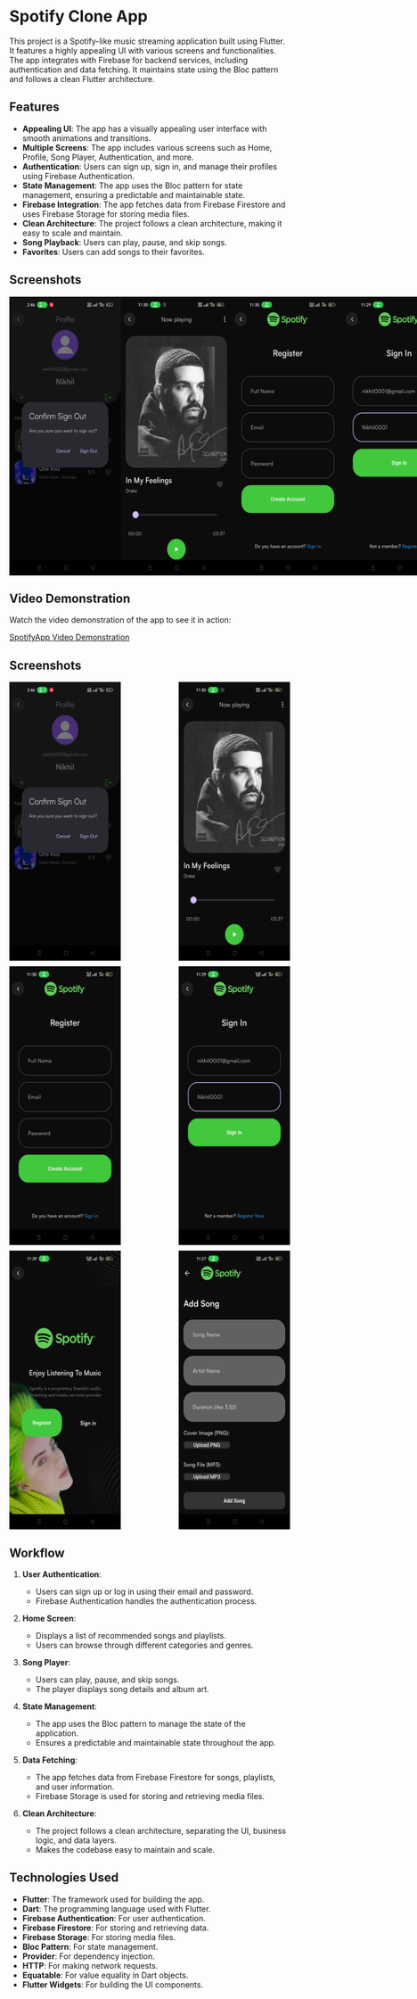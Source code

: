 # Spotify Clone App

This project is a Spotify-like music streaming application built using Flutter. It features a highly appealing UI with various screens and functionalities. The app integrates with Firebase for backend services, including authentication and data fetching. It maintains state using the Bloc pattern and follows a clean Flutter architecture.

## Features

- **Appealing UI**: The app has a visually appealing user interface with smooth animations and transitions.
- **Multiple Screens**: The app includes various screens such as Home, Profile, Song Player, Authentication, and more.
- **Authentication**: Users can sign up, sign in, and manage their profiles using Firebase Authentication.
- **State Management**: The app uses the Bloc pattern for state management, ensuring a predictable and maintainable state.
- **Firebase Integration**: The app fetches data from Firebase Firestore and uses Firebase Storage for storing media files.
- **Clean Architecture**: The project follows a clean architecture, making it easy to scale and maintain.
- **Song Playback**: Users can play, pause, and skip songs.
- **Favorites**: Users can add songs to their favorites.

## Screenshots

<div style="display: flex; flex-direction: row; justify-content: space-between;">
  <img src="assets/spotisc/01.jpg" alt="Screenshot 1" width="200" height="500">
  <img src="assets/spotisc/02.jpg" alt="Screenshot 2" width="200" height="500">
  <img src="assets/spotisc/03.jpg" alt="Screenshot 3" width="200" height="500">
  <img src="assets/spotisc/04.jpg" alt="Screenshot 4" width="200" height="500">
  <img src="assets/spotisc/05.jpg" alt="Screenshot 5" width="200" height="500">
  <img src="assets/spotisc/06.jpg" alt="Screenshot 6" width="200" height="500">
  <img src="assets/spotisc/07.jpg" alt="Screenshot 7" width="200" height="500">
  <img src="assets/spotisc/08.jpg" alt="Screenshot 8" width="200" height="500">
</div>

## Video Demonstration

Watch the video demonstration of the app to see it in action:

[SpotifyApp Video Demonstration](https://vimeo.com/1049101254/5cb85d5539)

## Screenshots

<div style="display: flex; flex-wrap: wrap; gap: 10px; justify-content: space-between;">
  <img src="assets/spotisc/01.jpg" alt="Screenshot 1" width="200" height="500">
  <img src="assets/spotisc/02.jpg" alt="Screenshot 2" width="200" height="500">
  <img src="assets/spotisc/03.jpg" alt="Screenshot 3" width="200" height="500">
  <img src="assets/spotisc/04.jpg" alt="Screenshot 4" width="200" height="500">
  <img src="assets/spotisc/05.jpg" alt="Screenshot 5" width="200" height="500">
  <img src="assets/spotisc/06.jpg" alt="Screenshot 6" width="200" height="500">
</div>

## Workflow

1. **User Authentication**: 
   - Users can sign up or log in using their email and password.
   - Firebase Authentication handles the authentication process.

2. **Home Screen**:
   - Displays a list of recommended songs and playlists.
   - Users can browse through different categories and genres.

3. **Song Player**:
   - Users can play, pause, and skip songs.
   - The player displays song details and album art.

4. **State Management**:
   - The app uses the Bloc pattern to manage the state of the application.
   - Ensures a predictable and maintainable state throughout the app.

5. **Data Fetching**:
   - The app fetches data from Firebase Firestore for songs, playlists, and user information.
   - Firebase Storage is used for storing and retrieving media files.

6. **Clean Architecture**:
   - The project follows a clean architecture, separating the UI, business logic, and data layers.
   - Makes the codebase easy to maintain and scale.

## Technologies Used

- **Flutter**: The framework used for building the app.
- **Dart**: The programming language used with Flutter.
- **Firebase Authentication**: For user authentication.
- **Firebase Firestore**: For storing and retrieving data.
- **Firebase Storage**: For storing media files.
- **Bloc Pattern**: For state management.
- **Provider**: For dependency injection.
- **HTTP**: For making network requests.
- **Equatable**: For value equality in Dart objects.
- **Flutter Widgets**: For building the UI components.